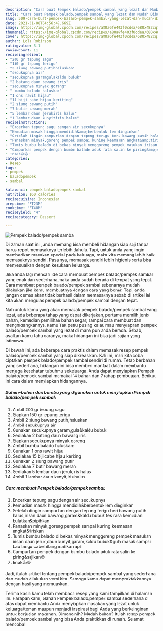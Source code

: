 ```yaml
---
description: "Cara buat Pempek balado/pempek sambal yang lezat dan Mudah Dibuat"
title: "Cara buat Pempek balado/pempek sambal yang lezat dan Mudah Dibuat"
slug: 509-cara-buat-pempek-balado-pempek-sambal-yang-lezat-dan-mudah-dibuat
date: 2021-01-08T04:56:47.669Z
image: https://img-global.cpcdn.com/recipes/a80a6fe403f0cdea/680x482cq70/pempek-baladopempek-sambal-foto-resep-utama.jpg
thumbnail: https://img-global.cpcdn.com/recipes/a80a6fe403f0cdea/680x482cq70/pempek-baladopempek-sambal-foto-resep-utama.jpg
cover: https://img-global.cpcdn.com/recipes/a80a6fe403f0cdea/680x482cq70/pempek-baladopempek-sambal-foto-resep-utama.jpg
author: Lola Robinson
ratingvalue: 3.1
reviewcount: 11
recipeingredient:
- "200 gr tepung sagu"
- "150 gr tepung terigu"
- "2 siung bawang putihhaluskan"
- "secukupnya air"
- "secukupnya garamgulakaldu bubuk"
- "2 batang daun bawang iris"
- "secukupnya minyak goreng"
- " bumbu balado haluskan"
- "1 ons rawit hijau"
- "15 biji cabe hijau keriting"
- "2 siung bawang putih"
- "7 butir bawang merah"
- "5 lembar daun jerukiris halus"
- "1 lembar daun kunyitiris halus"
recipeinstructions:
- "Encerkan tepung sagu dengan air secukupnya"
- "Kemudian masak hingga mendidih&amp;berbentuk lem dinginkan"
- "Setelah dingin campurkan dengan tepung terigu beri bawang putih halus,irisan daun bawang,garam&amp;kaldu bubuk tes rasa kemudian bulatkan&amp;pipihkan"
- "Panaskan minyak,goreng pempek sampai kuning keemasan angkat&amp;tiriskan"
- "Tumis bumbu balado di bekas minyak menggoreng pempek masukan irisan daun jeruk,daun kunyit,garam,kaldu bubuk&amp;gula masak sampai bau langu cabe hilang matikan api"
- "Campurkan pempek dengan bumbu balado aduk rata salin ke piring&amp;sajikan😊"
- "Enak👍😄"
categories:
- Resep
tags:
- pempek
- baladopempek
- sambal

katakunci: pempek baladopempek sambal 
nutrition: 160 calories
recipecuisine: Indonesian
preptime: "PT23M"
cooktime: "PT48M"
recipeyield: "4"
recipecategory: Dessert

---
```



![Pempek balado/pempek sambal](https://img-global.cpcdn.com/recipes/a80a6fe403f0cdea/680x482cq70/pempek-baladopempek-sambal-foto-resep-utama.jpg)

Di zaman  saat ini , anda memang bisa membeli hidangan siap saji tanpa harus repot memasaknya terlebih dahulu. Tapi, untuk anda yang ingin memberikan masakan special pada keluarga, maka kita memang lebih baik memasaknya sendiri. Pasalnya, memasak sendiri lebih higienis serta bisa menyesuaikan dengan kesukaan keluarga.

Jika anda lagi mencari ide cara membuat pempek balado/pempek sambal yang enak dan sederhana,maka anda sudah berada di tempat yang tepat. Cara membuat pempek balado/pempek sambal  sebenarnya mudah dilakukan jika kamu membuatnya dengan cara yang benar. Tapi, anda jangan cemas akan tidak berhasil dalam memasaknya 
sebab di artikel ini kita akan mengulas pempek balado/pempek sambal dengan tepat.  



Nah untuk kamu yang akan memasak pempek balado/pempek sambal yang lezat, ada beberapa tahap yang dapat dikerjakan, pertama memilih jenis bahan, kemudian pemilihan bahan segar, sampai cara membuat dan menghidangkannya. kamu Tak perlu pusing kalau mau menyiapkan pempek balado/pempek sambal yang lezat di mana pun anda berada. Sebab, asalkan kamu  tahu caranya, maka hidangan ini bisa jadi sajian yang istimewa.

Di bawah ini, ada beberapa cara praktis  dalam memasak resep pempek balado/pempek sambal yang siap dikreasikan. Kali ini, mari kita coba ciptakan pempek balado/pempek sambal sendiri di rumah. Tetap berbahan yang sederhana, hidangan ini bisa memberi manfaat dalam membantu menjaga kesehatan tubuhmu sekeluarga. Anda dapat menyiapkan Pempek balado/pempek sambal memakai 14 bahan dan 7 tahap pembuatan. Berikut ini cara dalam menyiapkan hidangannya.

<!--inarticleads1-->

##### Bahan-bahan dan bumbu yang digunakan untuk menyiapkan Pempek balado/pempek sambal:

1. Ambil 200 gr tepung sagu
1. Siapkan 150 gr tepung terigu
1. Ambil 2 siung bawang putih,haluskan
1. Ambil secukupnya air
1. Gunakan secukupnya garam,gula&amp;kaldu bubuk
1. Sediakan 2 batang daun bawang iris
1. Siapkan secukupnya minyak goreng
1. Ambil  bumbu balado haluskan:
1. Gunakan 1 ons rawit hijau
1. Sediakan 15 biji cabe hijau keriting
1. Gunakan 2 siung bawang putih
1. Sediakan 7 butir bawang merah
1. Sediakan 5 lembar daun jeruk,iris halus
1. Ambil 1 lembar daun kunyit,iris halus




<!--inarticleads2-->

##### Cara membuat Pempek balado/pempek sambal:

1. Encerkan tepung sagu dengan air secukupnya
1. Kemudian masak hingga mendidih&amp;berbentuk lem dinginkan
1. Setelah dingin campurkan dengan tepung terigu beri bawang putih halus,irisan daun bawang,garam&amp;kaldu bubuk tes rasa kemudian bulatkan&amp;pipihkan
1. Panaskan minyak,goreng pempek sampai kuning keemasan angkat&amp;tiriskan
1. Tumis bumbu balado di bekas minyak menggoreng pempek masukan irisan daun jeruk,daun kunyit,garam,kaldu bubuk&amp;gula masak sampai bau langu cabe hilang matikan api
1. Campurkan pempek dengan bumbu balado aduk rata salin ke piring&amp;sajikan😊
1. Enak👍😄




Jadi, itulah artikel tentang  pempek balado/pempek sambal  yang sederhana dan mudah dilakukan versi kita. Semoga kamu dapat mempraktekkannya dengan hasil yang memuaskan. 

Terima kasih kamu telah membaca resep yang kami tampilkan di halaman ini. Harapan kami, olahan  Pempek balado/pempek sambal sederhana di atas dapat membantu Anda menyiapkan masakan yang lezat untuk keluarga/teman maupun menjadi inspirasi bagi Anda yang berkeinginan untuk berjualan makanan. Gimana nih? Mudah bukan? Itulah resep pempek balado/pempek sambal yang bisa Anda praktikkan di rumah. Selamat mencoba!

